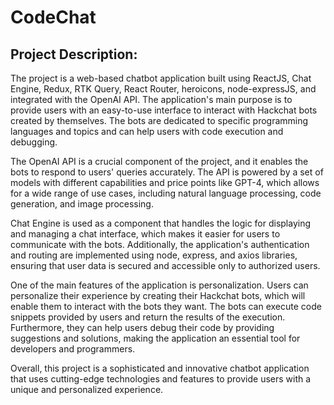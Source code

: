 # CodeChat

## Project Description:

The project is a web-based chatbot application built using ReactJS, Chat Engine, Redux, RTK Query, React Router, heroicons, node-expressJS, and integrated with the OpenAI API. The application's main purpose is to provide users with an easy-to-use interface to interact with Hackchat bots created by themselves. The bots are dedicated to specific programming languages and topics and can help users with code execution and debugging.

The OpenAI API is a crucial component of the project, and it enables the bots to respond to users' queries accurately. The API is powered by a set of models with different capabilities and price points like GPT-4, which allows for a wide range of use cases, including natural language processing, code generation, and image processing.

Chat Engine is used as a component that handles the logic for displaying and managing a chat interface, which makes it easier for users to communicate with the bots. Additionally, the application's authentication and routing are implemented using node, express, and axios libraries, ensuring that user data is secured and accessible only to authorized users.

One of the main features of the application is personalization. Users can personalize their experience by creating their Hackchat bots, which will enable them to interact with the bots they want. The bots can execute code snippets provided by users and return the results of the execution. Furthermore, they can help users debug their code by providing suggestions and solutions, making the application an essential tool for developers and programmers.

Overall, this project is a sophisticated and innovative chatbot application that uses cutting-edge technologies and features to provide users with a unique and personalized experience.
